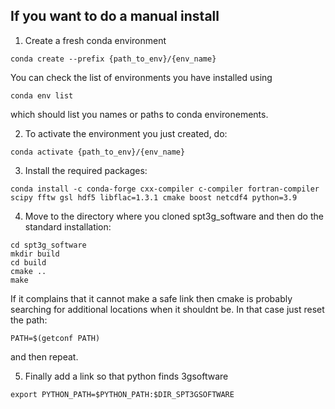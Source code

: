 If you want to do a manual install
-----------------------------------------------------
1. Create a fresh conda environment
```
conda create --prefix {path_to_env}/{env_name}
```
You can check the list of environments you have installed using 
```
conda env list
```
which should list you names or paths to conda environements.

2. To activate the environment you just created, do:

```
conda activate {path_to_env}/{env_name}
```

3. Install the required packages:

```
conda install -c conda-forge cxx-compiler c-compiler fortran-compiler scipy fftw gsl hdf5 libflac=1.3.1 cmake boost netcdf4 python=3.9
```

4. Move to the directory where you cloned spt3g_software and then do the standard installation:

```
cd spt3g_software
mkdir build
cd build
cmake ..
make
```
If it complains that it cannot make a safe link then cmake is probably searching for additional locations when it shouldnt be.
In that case just reset the path:
```
PATH=$(getconf PATH)
```
and then repeat.

5. Finally add a link so that python finds 3gsoftware

```
export PYTHON_PATH=$PYTHON_PATH:$DIR_SPT3GSOFTWARE
```
